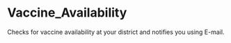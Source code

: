 # Vaccine_Availability
Checks for vaccine availability at your district and notifies you using E-mail.
